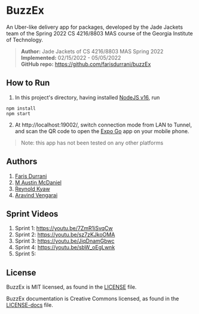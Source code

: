 # BuzzEx

An Uber-like delivery app for packages, developed by the Jade Jackets team of the Spring 2022 CS 4216/8803 MAS course of the Georgia Institute of Technology.

> **Author:** Jade Jackets of CS 4216/8803 MAS Spring 2022 <br/>
> **Implemented:** 02/15/2022 - 05/05/2022 <br/>
> **GitHub repo:** https://github.com/farisdurrani/buzzEx

## How to Run
1. In this project's directory, having installed [NodeJS v16](https://nodejs.org/en/), run

```
npm install
npm start
```

2. At http://localhost:19002/, switch connection mode from LAN to Tunnel, and scan the QR code to open the [Expo Go](https://expo.dev/tools) app on your mobile phone.

> Note: this app has not been tested on any other platforms

## Authors
1. [Faris Durrani](https://github.com/farisdurrani/)
2. [M Austin McDaniel](https://github.com/Austinmc41)
3. [Reynold Kyaw](https://github.com/mkyaw6)
4. [Aravind Vengarai](https://github.com/AravindVengarai)

## Sprint Videos
1. Sprint 1: https://youtu.be/7ZmR1iSvqCw
2. Sprint 2: https://youtu.be/sz7zKJkoOMA
3. Sprint 3: https://youtu.be/JiqDnamGbwc
4. Sprint 4: https://youtu.be/sbW_oEgLwnk
5. Sprint 5: 

## License

BuzzEx is MIT licensed, as found in the [LICENSE](./LICENSE) file.

BuzzEx documentation is Creative Commons licensed, as found in the [LICENSE-docs](./LICENSE-docs) file.